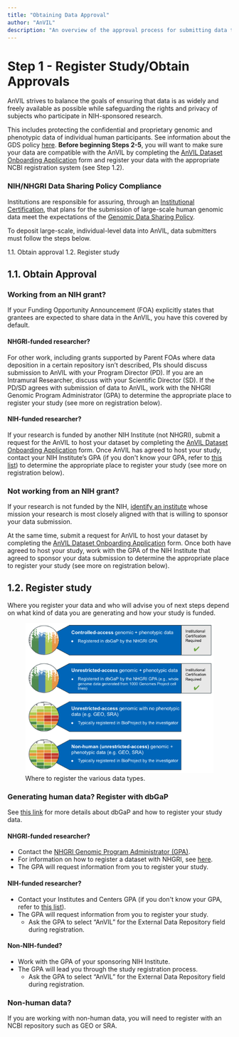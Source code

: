 ```yaml
---
title: "Obtaining Data Approval"
author: "AnVIL"
description: "An overview of the approval process for submitting data to AnVIL."
---
```


# Step 1 - Register Study/Obtain Approvals

<hero>

AnVIL strives to balance the goals of ensuring that data is as widely and freely available as possible while safeguarding the rights and privacy of subjects who participate in NIH-sponsored research.

This includes protecting the confidential and proprietary genomic and phenotypic data of individual human participants. See information about the GDS policy [here](https://sharing.nih.gov/genomic-data-sharing-policy/about-genomic-data-sharing/gds-policy-overview). **Before beginning Steps 2-5**, you will want to make sure your data are compatible with the AnVIL by completing the [ AnVIL Dataset Onboarding Application](https://docs.google.com/forms/d/e/1FAIpQLSdK_r1DTb_bBUiG9IvY5hwJ4Y-LHoaXk-E4L98MRcLR2TTtcQ/viewform) form and register your data with the appropriate NCBI registration system (see Step 1.2).

</hero>

### NIH/NHGRI Data Sharing Policy Compliance

Institutions are responsible for assuring, through an [Institutional Certification](https://sharing.nih.gov/genomic-data-sharing-policy/institutional-certifications/completing-an-institutional-certification-form), that plans for the submission of large-scale human genomic data meet the expectations of the [Genomic Data Sharing Policy](https://osp.od.nih.gov/wp-content/uploads/NIH_GDS_Policy.pdf).

To deposit large-scale, individual-level data into AnVIL, data submitters must follow the steps below.

1.1. Obtain approval
1.2. Register study

## 1.1. Obtain Approval

### Working from an NIH grant?

If your Funding Opportunity Announcement (FOA) explicitly states that grantees are expected to share data in the AnVIL, you have this covered by default.

#### NHGRI-funded researcher?

For other work, including grants supported by Parent FOAs where data deposition in a certain repository isn’t described, PIs should discuss submission to AnVIL with your Program Director (PD). If you are an Intramural Researcher, discuss with your Scientific Director (SD). If the PD/SD agrees with submission of data to AnVIL, work with the NHGRI Genomic Program Administrator (GPA) to determine the appropriate place to register your study (see more on registration below).

#### NIH-funded researcher?

If your research is funded by another NIH Institute (not NHGRI), submit a request for the AnVIL to host your dataset by
completing the [AnVIL Dataset Onboarding Application](https://docs.google.com/forms/d/e/1FAIpQLSdK_r1DTb_bBUiG9IvY5hwJ4Y-LHoaXk-E4L98MRcLR2TTtcQ/viewform) form. Once AnVIL has agreed to host your study, contact your NIH Institute’s GPA (if you don't know your GPA, refer to [this list](https://osp.od.nih.gov/wp-content/uploads/IC_GPAs.pdf)) to determine the appropriate place to register your study (see more on registration below).

### Not working from an NIH grant?

If your research is not funded by the NIH, [identify an institute](https://osp.od.nih.gov/wp-content/uploads/Expectations_for_Non-NIH_Funded_Submission_Requests.pdf) whose mission your research is most closely aligned with that is willing to sponsor your data submission.

At the same time, submit a request for AnVIL to host your dataset by completing the [AnVIL Dataset Onboarding Application](https://docs.google.com/forms/d/e/1FAIpQLSdK_r1DTb_bBUiG9IvY5hwJ4Y-LHoaXk-E4L98MRcLR2TTtcQ/viewform) form. Once both have agreed to host your study, work with the GPA of the NIH Institute that agreed to sponsor your data submission to determine the appropriate place to register your study (see more on registration below).

## 1.2. Register study

Where you register your data and who will advise you of next steps depend on what kind of data you are generating and how your study is funded.

<figure>
<img src="./_images/data-type-registration.png" alt="Where to register different data types."/>
<figure-caption>Where to register the various data types.</figure-caption>
</figure>

### Generating human data? Register with dbGaP

See [this link](https://sharing.nih.gov/genomic-data-sharing-policy/submitting-genomic-data/how-to-register-and-submit-a-study-in-dbgap) for more details about dbGaP and how to register your study data.

#### NHGRI-funded researcher?

- Contact the [NHGRI Genomic Program Administrator (GPA)](https://www.genome.gov/about-nhgri/Policies-Guidance/Genomic-Data-Sharing#contacts).
- For information on how to register a dataset with NHGRI, see [here](https://www.genome.gov/about-nhgri/Policies-Guidance/Data-Sharing-Policies-and-Expectations#how).
- The GPA will request information from you to register your study.

#### NIH-funded researcher?

- Contact your Institutes and Centers GPA (if you don't know your GPA, refer to [this list](https://osp.od.nih.gov/wp-content/uploads/IC_GPAs.pdf)).
- The GPA will request information from you to register your study.
    - Ask the GPA to select “AnVIL” for the External Data Repository field during registration.

#### Non-NIH-funded?

- Work with the GPA of your sponsoring NIH Institute.
- The GPA will lead you through the study registration process.
    - Ask the GPA to select “AnVIL” for the External Data Repository field during registration.

### Non-human data?

If you are working with non-human data, you will need to register with an NCBI repository such as GEO or SRA.     
